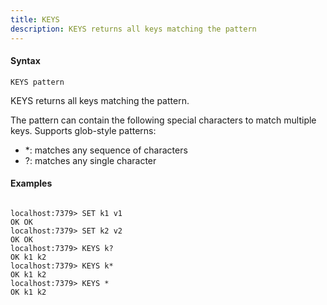 ```yaml
---
title: KEYS
description: KEYS returns all keys matching the pattern
---
```


<!-- This file is automatically generated. Any modifications made directly to this file
  may be overwritten. For more details on how this file is generated and how to use
  the related commands, refer to the documentation available in the `internal/cmd/cmd_*.go` files.
-->

#### Syntax

```
KEYS pattern
```


KEYS returns all keys matching the pattern.

The pattern can contain the following special characters to match multiple keys.
Supports glob-style patterns:
- *: matches any sequence of characters
- ?: matches any single character

#### Examples

```

localhost:7379> SET k1 v1
OK OK
localhost:7379> SET k2 v2
OK OK
localhost:7379> KEYS k?
OK k1 k2
localhost:7379> KEYS k*
OK k1 k2
localhost:7379> KEYS *
OK k1 k2
	
```
